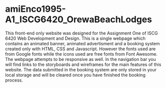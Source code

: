 # amiEnco1995-A1_ISCG6420_OrewaBeachLodges
This front-end only website was designed for the Assignment One of ISCG 6420 Web Development and Design. This is a single webpage which contains an animated banner, animated advertisment and a booking system created only with HTML, CSS and Javascript. However the fonts used are from Google fonts while the icons used are free fonts from Font Awesome. The webpage attempts to be responsive as well. In the navigation bar you will find links to the storyboards and wireframes for the main features of this website. The data submitted in the booking system are only stored in your local storage and will be cleared once you have finished the booking process. 
